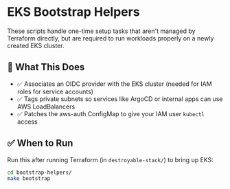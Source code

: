 # EKS Bootstrap Helpers

These scripts handle one-time setup tasks that aren't managed by Terraform directly, but are required to run workloads properly on a newly created EKS cluster.

## 🔧 What This Does

- ✅ Associates an OIDC provider with the EKS cluster (needed for IAM roles for service accounts)
- ✅ Tags private subnets so services like ArgoCD or internal apps can use AWS LoadBalancers
- ✅ Patches the aws-auth ConfigMap to give your IAM user `kubectl` access

## ✅ When to Run

Run this after running Terraform (in `destroyable-stack/`) to bring up EKS:

```bash
cd bootstrap-helpers/
make bootstrap
